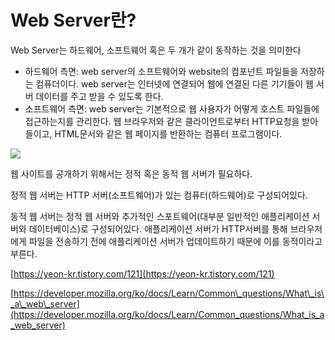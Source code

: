 # Web Server란?
Web Server는 하드웨어, 소프트웨어 혹은 두 개가 같이 동작하는 것을 의미한다

-   하드웨어 측면: web server의 소프트웨어와 website의 컴포넌트 파일들을 저장하는 컴퓨더이다. web server는 인터넷에 연결되어 웹에 연결된 다른 기기들이 웹 서버 데이터를 주고 받을 수 있도록 한다.
-   소프트웨어 측면: web server는 기본적으로 웹 사용자가 어떻게 호스트 파일들에 접근하는지를 관리한다. 웹 브라우저와 같은 클라이언트로부터 HTTP요청을 받아들이고, HTML문서와 같은 웹 페이지를 반환하는 컴퓨터 프로그램이다.

![](https://img1.daumcdn.net/thumb/R1280x0/?scode=mtistory2&fname=https%3A%2F%2Fblog.kakaocdn.net%2Fdn%2FGow6S%2FbtrfgYVXVy8%2F8DD35LOsJEOGKEMcmjKX9K%2Fimg.jpgㄴ)

웹 사이트를 공개하기 위해서는 정적 혹은 동적 웹 서버가 필요하다.

정적 웹 서버는 HTTP 서버(소프트웨어)가 있는 컴퓨터(하드웨어)로 구성되어있다.

동적 웹 서버는 정적 웹 서버와 추가적인 스포트웨어(대부분 일반적인 애플리케이션 서버와 데이터베이스)로 구성되어있다. 애플리케이션 서버가 HTTP서버를 통해 브라우저에게 파일을 전송하기 전에 애플리케이션 서버가 업데이트하기 때문에 이를 동적이라고 부른다.

[https://yeon-kr.tistory.com/121](https://yeon-kr.tistory.com/121)

[https://developer.mozilla.org/ko/docs/Learn/Common\_questions/What\_is\_a\_web\_server](https://developer.mozilla.org/ko/docs/Learn/Common_questions/What_is_a_web_server)